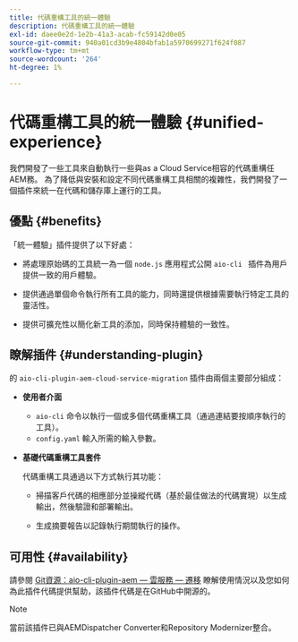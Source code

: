 ```yaml
---
title: 代碼重構工具的統一體驗
description: 代碼重構工具的統一體驗
exl-id: daee0e2d-1e2b-41a3-acab-fc59142d0e05
source-git-commit: 940a01cd3b9e4804bfab1a5970699271f624f087
workflow-type: tm+mt
source-wordcount: '264'
ht-degree: 1%

---
```


# 代碼重構工具的統一體驗 {#unified-experience}

我們開發了一些工具來自動執行一些與as a Cloud Service相容的代碼重構任AEM務。 為了降低與安裝和設定不同代碼重構工具相關的複雜性，我們開發了一個插件來統一在代碼和儲存庫上運行的工具。

## 優點 {#benefits}

「統一體驗」插件提供了以下好處：

* 將處理原始碼的工具統一為一個 `node.js` 應用程式公開 `aio-cli ` 插件為用戶提供一致的用戶體驗。

* 提供通過單個命令執行所有工具的能力，同時還提供根據需要執行特定工具的靈活性。

* 提供可擴充性以簡化新工具的添加，同時保持體驗的一致性。

## 瞭解插件 {#understanding-plugin}

的 `aio-cli-plugin-aem-cloud-service-migration` 插件由兩個主要部分組成：

* **使用者介面**

   * `aio-cli` 命令以執行一個或多個代碼重構工具（通過連結要按順序執行的工具）。
   * `config.yaml` 輸入所需的輸入參數。

* **基礎代碼重構工具套件**

   代碼重構工具通過以下方式執行其功能：

   * 掃描客戶代碼的相應部分並操縱代碼（基於最佳做法的代碼實現）以生成輸出，然後驗證和部署輸出。

   * 生成摘要報告以記錄執行期間執行的操作。

## 可用性 {#availability}

請參閱 [Git資源：aio-cli-plugin-aem — 雲服務 — 遷移](https://github.com/adobe/aio-cli-plugin-aem-cloud-service-migration) 瞭解使用情況以及您如何為此插件代碼提供幫助，該插件代碼是在GitHub中開源的。

>[!NOTE]
>當前該插件已與AEMDispatcher Converter和Repository Modernizer整合。
